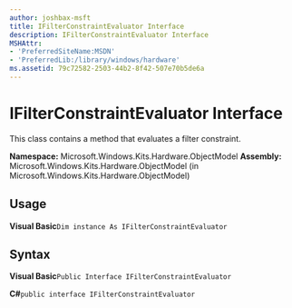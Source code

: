 ```yaml
---
author: joshbax-msft
title: IFilterConstraintEvaluator Interface
description: IFilterConstraintEvaluator Interface
MSHAttr:
- 'PreferredSiteName:MSDN'
- 'PreferredLib:/library/windows/hardware'
ms.assetid: 79c72582-2503-44b2-8f42-507e70b5de6a
---
```


# IFilterConstraintEvaluator Interface


This class contains a method that evaluates a filter constraint.

**Namespace:** Microsoft.Windows.Kits.Hardware.ObjectModel **Assembly:** Microsoft.Windows.Kits.Hardware.ObjectModel (in Microsoft.Windows.Kits.Hardware.ObjectModel)

## Usage


**Visual Basic**`Dim instance As IFilterConstraintEvaluator`

## Syntax


**Visual Basic**`Public Interface IFilterConstraintEvaluator`

**C#**`public interface IFilterConstraintEvaluator`

 

 







